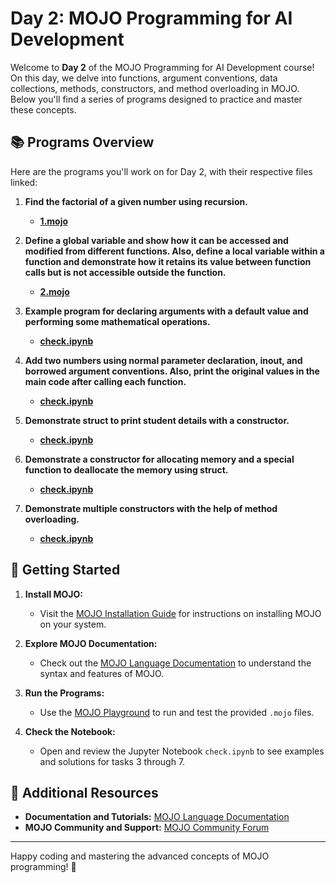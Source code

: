# Day 2: MOJO Programming for AI Development

Welcome to **Day 2** of the MOJO Programming for AI Development course! On this day, we delve into functions, argument conventions, data collections, methods, constructors, and method overloading in MOJO. Below you'll find a series of programs designed to practice and master these concepts.

## 📚 Programs Overview

Here are the programs you'll work on for Day 2, with their respective files linked:

1. **Find the factorial of a given number using recursion.**
   - [**1.mojo**](./1.mojo)

2. **Define a global variable and show how it can be accessed and modified from different functions. Also, define a local variable within a function and demonstrate how it retains its value between function calls but is not accessible outside the function.**
   - [**2.mojo**](./2.mojo)

3. **Example program for declaring arguments with a default value and performing some mathematical operations.**
   - [**check.ipynb**](./check.ipynb)

4. **Add two numbers using normal parameter declaration, inout, and borrowed argument conventions. Also, print the original values in the main code after calling each function.**
   - [**check.ipynb**](./check.ipynb)

5. **Demonstrate struct to print student details with a constructor.**
   - [**check.ipynb**](./check.ipynb)

6. **Demonstrate a constructor for allocating memory and a special function to deallocate the memory using struct.**
   - [**check.ipynb**](./check.ipynb)

7. **Demonstrate multiple constructors with the help of method overloading.**
   - [**check.ipynb**](./check.ipynb)

## 📝 Getting Started

1. **Install MOJO:**
   - Visit the [MOJO Installation Guide](https://docs.modular.com/mojo/manual/installation) for instructions on installing MOJO on your system.

2. **Explore MOJO Documentation:**
   - Check out the [MOJO Language Documentation](https://docs.modular.com/mojo/manual/) to understand the syntax and features of MOJO.

3. **Run the Programs:**
   - Use the [MOJO Playground](https://docs.modular.com/mojo/playground) to run and test the provided `.mojo` files.

4. **Check the Notebook:**
   - Open and review the Jupyter Notebook `check.ipynb` to see examples and solutions for tasks 3 through 7.

## 📖 Additional Resources

- **Documentation and Tutorials:** [MOJO Language Documentation](https://docs.modular.com/mojo/manual/)
- **MOJO Community and Support:** [MOJO Community Forum](https://community.mojolang.org)

---

Happy coding and mastering the advanced concepts of MOJO programming! 🚀
